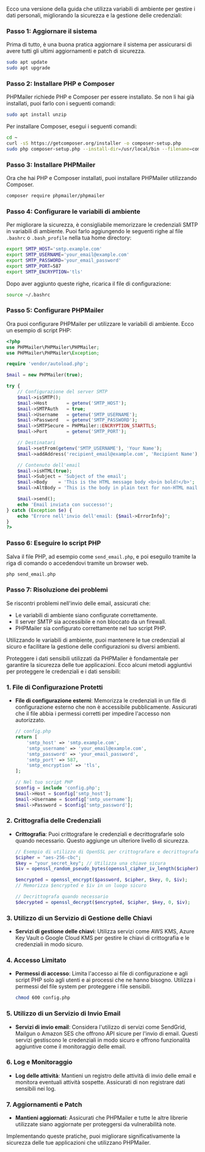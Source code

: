 Ecco una versione della guida che utilizza variabili di ambiente per gestire i dati personali, migliorando la sicurezza e la gestione delle credenziali:

### Passo 1: Aggiornare il sistema
Prima di tutto, è una buona pratica aggiornare il sistema per assicurarsi di avere tutti gli ultimi aggiornamenti e patch di sicurezza.

```bash
sudo apt update
sudo apt upgrade
```

### Passo 2: Installare PHP e Composer
PHPMailer richiede PHP e Composer per essere installato. Se non li hai già installati, puoi farlo con i seguenti comandi:

```bash
sudo apt install unzip
```

Per installare Composer, esegui i seguenti comandi:

```bash
cd ~
curl -sS https://getcomposer.org/installer -o composer-setup.php
sudo php composer-setup.php --install-dir=/usr/local/bin --filename=composer
```

### Passo 3: Installare PHPMailer
Ora che hai PHP e Composer installati, puoi installare PHPMailer utilizzando Composer.

```bash
composer require phpmailer/phpmailer
```

### Passo 4: Configurare le variabili di ambiente
Per migliorare la sicurezza, è consigliabile memorizzare le credenziali SMTP in variabili di ambiente. Puoi farlo aggiungendo le seguenti righe al file `.bashrc` o `.bash_profile` nella tua home directory:

```bash
export SMTP_HOST='smtp.example.com'
export SMTP_USERNAME='your_email@example.com'
export SMTP_PASSWORD='your_email_password'
export SMTP_PORT=587
export SMTP_ENCRYPTION='tls'
```

Dopo aver aggiunto queste righe, ricarica il file di configurazione:

```bash
source ~/.bashrc
```

### Passo 5: Configurare PHPMailer
Ora puoi configurare PHPMailer per utilizzare le variabili di ambiente. Ecco un esempio di script PHP:

```php
<?php
use PHPMailer\PHPMailer\PHPMailer;
use PHPMailer\PHPMailer\Exception;

require 'vendor/autoload.php';

$mail = new PHPMailer(true);

try {
    // Configurazione del server SMTP
    $mail->isSMTP();
    $mail->Host       = getenv('SMTP_HOST');
    $mail->SMTPAuth   = true;
    $mail->Username   = getenv('SMTP_USERNAME');
    $mail->Password   = getenv('SMTP_PASSWORD');
    $mail->SMTPSecure = PHPMailer::ENCRYPTION_STARTTLS;
    $mail->Port       = getenv('SMTP_PORT');

    // Destinatari
    $mail->setFrom(getenv('SMTP_USERNAME'), 'Your Name');
    $mail->addAddress('recipient_email@example.com', 'Recipient Name');

    // Contenuto dell'email
    $mail->isHTML(true);
    $mail->Subject = 'Subject of the email';
    $mail->Body    = 'This is the HTML message body <b>in bold!</b>';
    $mail->AltBody = 'This is the body in plain text for non-HTML mail clients';

    $mail->send();
    echo 'Email inviata con successo!';
} catch (Exception $e) {
    echo "Errore nell'invio dell'email: {$mail->ErrorInfo}";
}
?>
```

### Passo 6: Eseguire lo script PHP
Salva il file PHP, ad esempio come `send_email.php`, e poi eseguilo tramite la riga di comando o accedendovi tramite un browser web.

```bash
php send_email.php
```

### Passo 7: Risoluzione dei problemi
Se riscontri problemi nell'invio delle email, assicurati che:
- Le variabili di ambiente siano configurate correttamente.
- Il server SMTP sia accessibile e non bloccato da un firewall.
- PHPMailer sia configurato correttamente nel tuo script PHP.

Utilizzando le variabili di ambiente, puoi mantenere le tue credenziali al sicuro e facilitare la gestione delle configurazioni su diversi ambienti.

Proteggere i dati sensibili utilizzati da PHPMailer è fondamentale per garantire la sicurezza delle tue applicazioni. Ecco alcuni metodi aggiuntivi per proteggere le credenziali e i dati sensibili:

### 1. **File di Configurazione Protetti**
- **File di configurazione esterni**: Memorizza le credenziali in un file di configurazione esterno che non è accessibile pubblicamente. Assicurati che il file abbia i permessi corretti per impedire l'accesso non autorizzato.

  ```php
  // config.php
  return [
      'smtp_host' => 'smtp.example.com',
      'smtp_username' => 'your_email@example.com',
      'smtp_password' => 'your_email_password',
      'smtp_port' => 587,
      'smtp_encryption' => 'tls',
  ];
  ```

  ```php
  // Nel tuo script PHP
  $config = include 'config.php';
  $mail->Host = $config['smtp_host'];
  $mail->Username = $config['smtp_username'];
  $mail->Password = $config['smtp_password'];
  ```

### 2. **Crittografia delle Credenziali**
- **Crittografia**: Puoi crittografare le credenziali e decrittografarle solo quando necessario. Questo aggiunge un ulteriore livello di sicurezza.

  ```php
  // Esempio di utilizzo di OpenSSL per crittografare e decrittografare
  $cipher = "aes-256-cbc";
  $key = "your_secret_key"; // Utilizza una chiave sicura
  $iv = openssl_random_pseudo_bytes(openssl_cipher_iv_length($cipher));

  $encrypted = openssl_encrypt($password, $cipher, $key, 0, $iv);
  // Memorizza $encrypted e $iv in un luogo sicuro

  // Decrittografa quando necessario
  $decrypted = openssl_decrypt($encrypted, $cipher, $key, 0, $iv);
  ```

### 3. **Utilizzo di un Servizio di Gestione delle Chiavi**
- **Servizi di gestione delle chiavi**: Utilizza servizi come AWS KMS, Azure Key Vault o Google Cloud KMS per gestire le chiavi di crittografia e le credenziali in modo sicuro.

### 4. **Accesso Limitato**
- **Permessi di accesso**: Limita l'accesso ai file di configurazione e agli script PHP solo agli utenti e ai processi che ne hanno bisogno. Utilizza i permessi del file system per proteggere i file sensibili.

  ```bash
  chmod 600 config.php
  ```

### 5. **Utilizzo di un Servizio di Invio Email**
- **Servizi di invio email**: Considera l'utilizzo di servizi come SendGrid, Mailgun o Amazon SES che offrono API sicure per l'invio di email. Questi servizi gestiscono le credenziali in modo sicuro e offrono funzionalità aggiuntive come il monitoraggio delle email.

### 6. **Log e Monitoraggio**
- **Log delle attività**: Mantieni un registro delle attività di invio delle email e monitora eventuali attività sospette. Assicurati di non registrare dati sensibili nei log.

### 7. **Aggiornamenti e Patch**
- **Mantieni aggiornati**: Assicurati che PHPMailer e tutte le altre librerie utilizzate siano aggiornate per proteggersi da vulnerabilità note.

Implementando queste pratiche, puoi migliorare significativamente la sicurezza delle tue applicazioni che utilizzano PHPMailer.